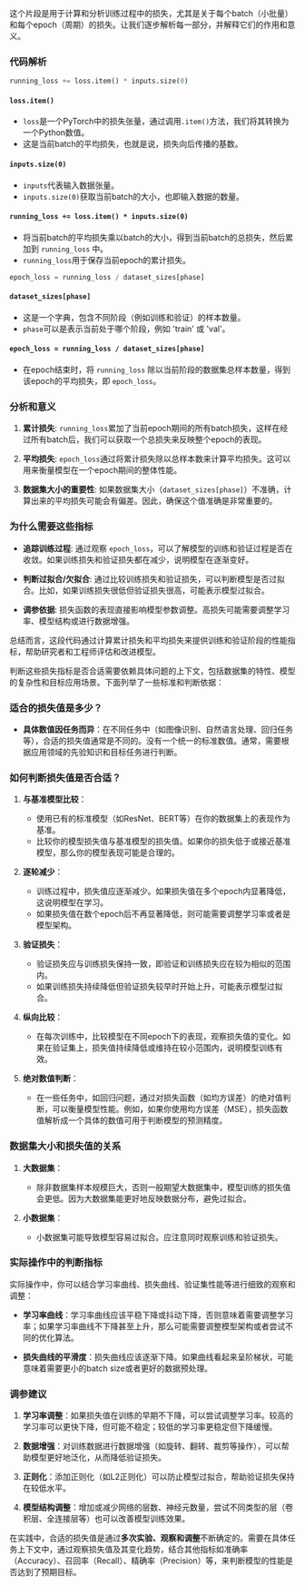 这个片段是用于计算和分析训练过程中的损失，尤其是关于每个batch（小批量）和每个epoch（周期）的损失。让我们逐步解析每一部分，并解释它们的作用和意义。

### 代码解析

```python
running_loss += loss.item() * inputs.size(0)
```

#### `loss.item()`
- `loss`是一个PyTorch中的损失张量，通过调用`.item()`方法，我们将其转换为一个Python数值。
- 这是当前batch的平均损失，也就是说，损失向后传播的基数。

#### `inputs.size(0)`
- `inputs`代表输入数据张量。
- `inputs.size(0)`获取当前batch的大小，也即输入数据的数量。

#### `running_loss += loss.item() * inputs.size(0)`
- 将当前batch的平均损失乘以batch的大小，得到当前batch的总损失，然后累加到 `running_loss` 中。
- `running_loss`用于保存当前epoch的累计损失。

```python
epoch_loss = running_loss / dataset_sizes[phase]
```

#### `dataset_sizes[phase]`
- 这是一个字典，包含不同阶段（例如训练和验证）的样本数量。
- `phase`可以是表示当前处于哪个阶段，例如 'train' 或 'val'。

#### `epoch_loss = running_loss / dataset_sizes[phase]`
- 在epoch结束时，将 `running_loss` 除以当前阶段的数据集总样本数量，得到该epoch的平均损失，即 `epoch_loss`。

### 分析和意义

1. **累计损失**: `running_loss`累加了当前epoch期间的所有batch损失，这样在经过所有batch后，我们可以获取一个总损失来反映整个epoch的表现。

2. **平均损失**: `epoch_loss`通过将累计损失除以总样本数来计算平均损失。这可以用来衡量模型在一个epoch期间的整体性能。

3. **数据集大小的重要性**: 如果数据集大小（`dataset_sizes[phase]`）不准确，计算出来的平均损失可能会有偏差。因此，确保这个值准确是非常重要的。

### 为什么需要这些指标

- **追踪训练过程**: 通过观察 `epoch_loss`，可以了解模型的训练和验证过程是否在收敛。如果训练损失和验证损失都在减少，说明模型在逐渐变好。
  
- **判断过拟合/欠拟合**: 通过比较训练损失和验证损失，可以判断模型是否过拟合。比如，如果训练损失很低但验证损失很高，可能表示模型过拟合。

- **调参依据**: 损失函数的表现直接影响模型参数调整。高损失可能需要调整学习率、模型结构或进行数据增强。

总结而言，这段代码通过计算累计损失和平均损失来提供训练和验证阶段的性能指标，帮助研究者和工程师评估和改进模型。



判断这些损失指标是否合适需要依赖具体问题的上下文，包括数据集的特性、模型的复杂性和目标应用场景。下面列举了一些标准和判断依据：

### 适合的损失值是多少？
- **具体数值因任务而异**：在不同任务中（如图像识别、自然语言处理、回归任务等），合适的损失值通常是不同的。没有一个统一的标准数值。通常，需要根据应用领域的先验知识和目标任务进行判断。

### 如何判断损失值是否合适？
1. **与基准模型比较**：
   - 使用已有的标准模型（如ResNet、BERT等）在你的数据集上的表现作为基准。
   - 比较你的模型损失值与基准模型的损失值。如果你的损失低于或接近基准模型，那么你的模型表现可能是合理的。

2. **逐轮减少**：
   - 训练过程中，损失值应逐渐减少。如果损失值在多个epoch内显著降低，这说明模型在学习。
   - 如果损失值在数个epoch后不再显著降低，则可能需要调整学习率或者是模型架构。

3. **验证损失**：
   - 验证损失应与训练损失保持一致，即验证和训练损失应在较为相似的范围内。
   - 如果训练损失持续降低但验证损失较早时开始上升，可能表示模型过拟合。

4. **纵向比较**：
   - 在每次训练中，比较模型在不同epoch下的表现，观察损失值的变化。如果在验证集上，损失值持续降低或维持在较小范围内，说明模型训练有效。
   
5. **绝对数值判断**：
   - 在一些任务中，如回归问题，通过对损失函数（如均方误差）的绝对值判断，可以衡量模型性能。例如，如果你使用均方误差（MSE），损失函数值解析成一个具体的数值可用于判断模型的预测精度。

### 数据集大小和损失值的关系

1. **大数据集**：
   - 除非数据集样本规模巨大，否则一般期望大数据集中，模型训练的损失值会更低。因为大数据集能更好地反映数据分布，避免过拟合。
   
2. **小数据集**：
   - 小数据集可能导致模型容易过拟合。应注意同时观察训练和验证损失。

### 实际操作中的判断指标

实际操作中，你可以结合学习率曲线、损失曲线、验证集性能等进行细致的观察和调整：

- **学习率曲线**：学习率曲线应该平稳下降或抖动下降，否则意味着需要调整学习率；如果学习率曲线不下降甚至上升，那么可能需要调整模型架构或者尝试不同的优化算法。

- **损失曲线的平滑度**：损失曲线应该逐渐下降。如果曲线看起来呈阶梯状，可能意味着需要更小的batch size或者更好的数据预处理。

### 调参建议

1. **学习率调整**：如果损失值在训练的早期不下降，可以尝试调整学习率。较高的学习率可以更快下降，但可能不稳定；较低的学习率更稳定但下降缓慢。

2. **数据增强**：对训练数据进行数据增强（如旋转、翻转、裁剪等操作），可以帮助模型更好地泛化，从而降低验证损失。

3. **正则化**：添加正则化（如L2正则化）可以防止模型过拟合，帮助验证损失保持在较低水平。

4. **模型结构调整**：增加或减少网络的层数、神经元数量，尝试不同类型的层（卷积层、全连接层等）也可以改善模型训练效果。

在实践中，合适的损失值是通过**多次实验、观察和调整**不断确定的。需要在具体任务上下文中，通过观察损失值及其变化趋势，结合其他指标如准确率（Accuracy）、召回率（Recall）、精确率（Precision）等，来判断模型的性能是否达到了预期目标。